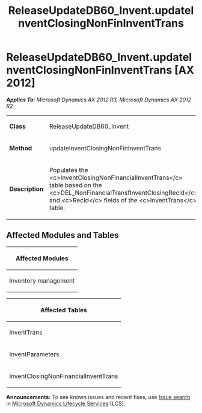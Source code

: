 ﻿---
title: ReleaseUpdateDB60_Invent.updateInventClosingNonFinInventTrans
TOCTitle: ReleaseUpdateDB60_Invent.updateInventClosingNonFinInventTrans
ms:assetid: 4eb28411-3073-92c9-e2b9-3f2ee099f6ca
ms:mtpsurl: https://msdn.microsoft.com/en-us/library/JJ685470(v=AX.60)
ms:contentKeyID: 49708174
ms.date: 05/18/2015
mtps_version: v=AX.60
---

# ReleaseUpdateDB60\_Invent.updateInventClosingNonFinInventTrans [AX 2012]


_**Applies To:** Microsoft Dynamics AX 2012 R3, Microsoft Dynamics AX 2012 R2_

<table>
<colgroup>
<col style="width: 50%" />
<col style="width: 50%" />
</colgroup>
<tbody>
<tr class="odd">
<td><p><strong>Class</strong></p></td>
<td><p>ReleaseUpdateDB60_Invent</p></td>
</tr>
<tr class="even">
<td><p><strong>Method</strong></p></td>
<td><p>updateInventClosingNonFinInventTrans</p></td>
</tr>
<tr class="odd">
<td><p><strong>Description</strong></p></td>
<td><p>Populates the &lt;c&gt;InventClosingNonFinancialInventTrans&lt;/c&gt; table based on the &lt;c&gt;DEL_NonFinancialTransfInventClosingRecId&lt;/c&gt; and &lt;c&gt;RecId&lt;/c&gt; fields of the &lt;c&gt;InventTrans&lt;/c&gt; table.</p></td>
</tr>
</tbody>
</table>


## Affected Modules and Tables

<table>
<colgroup>
<col style="width: 100%" />
</colgroup>
<thead>
<tr class="header">
<th><p>Affected Modules</p></th>
</tr>
</thead>
<tbody>
<tr class="odd">
<td><p>Inventory management</p></td>
</tr>
</tbody>
</table>


<table>
<colgroup>
<col style="width: 100%" />
</colgroup>
<thead>
<tr class="header">
<th><p>Affected Tables</p></th>
</tr>
</thead>
<tbody>
<tr class="odd">
<td><p>InventTrans</p></td>
</tr>
<tr class="even">
<td><p>InventParameters</p></td>
</tr>
<tr class="odd">
<td><p>InventClosingNonFinancialInventTrans</p></td>
</tr>
</tbody>
</table>

  
**Announcements:** To see known issues and recent fixes, use [Issue search](http://go.microsoft.com/fwlink/?linkid=389258) in [Microsoft Dynamics Lifecycle Services](http://go.microsoft.com/fwlink/?linkid=306505) (LCS).

